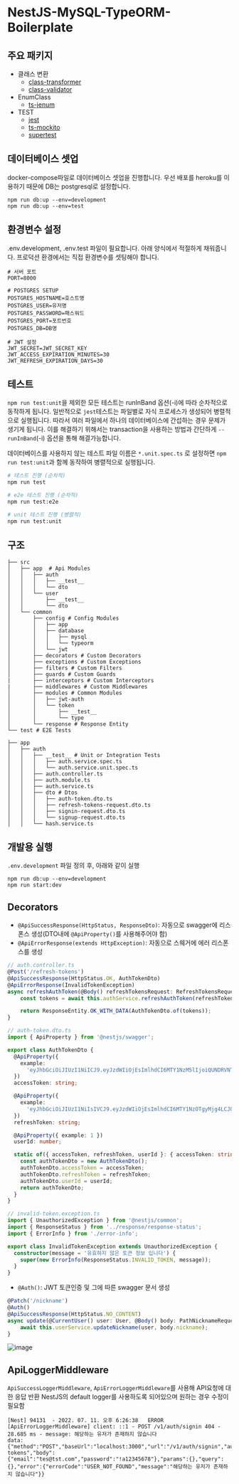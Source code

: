 # NestJS-MySQL-TypeORM-Boilerplate

## 주요 패키지

- 클래스 변환
  - [class-transformer](https://github.com/typestack/class-transformer)
  - [class-validator](https://github.com/typestack/class-validator)
- EnumClass
  - [ts-jenum](https://github.com/reforms/ts-jenum)
- TEST
  - [jest](https://www.npmjs.com/package/jest)
  - [ts-mockito](https://github.com/NagRock/ts-mockito)
  - [supertest](https://www.npmjs.com/package/supertest)

## 데이터베이스 셋업

docker-compose파일로 데이터베이스 셋업을 진행합니다.
우선 배포를 heroku를 이용하기 때문에 DB는 postgresql로 설정합니다.

```
npm run db:up --env=development
npm run db:up --env=test
```

## 환경변수 설정

.env.development, .env.test 파일이 필요합니다. 아래 양식에서 적절하게 채워줍니다.
프로덕션 환경에서는 직접 환경변수를 셋팅해야 합니다.

```
# 서버 포트
PORT=8000

# POSTGRES SETUP
POSTGRES_HOSTNAME=호스트명
POSTGRES_USER=유저명
POSTGRES_PASSWORD=패스워드
POSTGRES_PORT=포트번호
POSTGRES_DB=DB명

# JWT 설정
JWT_SECRET=JWT_SECRET_KEY
JWT_ACCESS_EXPIRATION_MINUTES=30
JWT_REFRESH_EXPIRATION_DAYS=30
```

## 테스트

`npm run test:unit`을 제외한 모든 테스트는 runInBand 옵션(-i)에 따라 순차적으로 동작하게 됩니다.
일반적으로 `jest`테스트는 파일별로 자식 프로세스가 생성되어 병렬적으로 실행됩니다. 따라서 여러 파일에서 하나의 데이터베이스에 간섭하는 경우 문제가 생기게 됩니다.
이를 해결하기 위해서는 transaction을 사용하는 방법과 간단하게 `--runInBand`(-i) 옵션을 통해 해결가능합니다.

데이터베이스를 사용하지 않는 테스트 파일 이름은 `*.unit.spec.ts` 로 설정하면 `npm run test:unit`과 함께 동작하여 병렬적으로 실행됩니다.

```bash
# 테스트 진행 (순차적)
npm run test

# e2e 테스트 진행 (순차적)
npm run test:e2e

# unit 테스트 진행 (병렬적)
npm run test:unit
```

## 구조

```
├── src
│   ├── app  # Api Modules
│   │   ├── auth
│   │   │   ├── __test__
│   │   │   └── dto
│   │   └── user
│   │       ├── __test__
│   │       └── dto
│   └── common
│       ├── config # Config Modules
│       │   ├── app
│       │   ├── database
│       │   │   ├── mysql
│       │   │   └── typeorm
│       │   └── jwt
│       ├── decorators # Custom Decorators
│       ├── exceptions # Custom Exceptions
│       ├── filters # Custom Filters
│       ├── guards # Custom Guards
|       ├── interceptors # Custom Interceptors
|       ├── middlewares # Custom Middlewares
│       ├── modules # Common Modules
│       │   ├── jwt-auth
│       │   └── token
│       │       ├── __test__
│       │       └── type
│       └── response # Response Entity
└── test # E2E Tests
```

```
├── app
│   ├── auth
│   │   ├── __test__ # Unit or Integration Tests
│   │   │   ├── auth.service.spec.ts
│   │   │   └── auth.service.unit.spec.ts
│   │   ├── auth.controller.ts
│   │   ├── auth.module.ts
│   │   ├── auth.service.ts
│   │   ├── dto # Dtos
│   │   │   ├── auth-token.dto.ts
│   │   │   ├── refresh-tokens-request.dto.ts
│   │   │   ├── signin-request.dto.ts
│   │   │   └── signup-request.dto.ts
│   │   └── hash.service.ts
```

## 개발용 실행

`.env.development` 파일 정의 후, 아래와 같이 실행

```
npm run db:up --env=development
npm run start:dev
```

## Decorators

- `@ApiSuccessResponse(HttpStatus, ResponseDto)`: 자동으로 swagger에 리스폰스 생성(DTO내에 `@ApiProperty()`를 사용해주어야 함)
- `@ApiErrorResponse(extends HttpException)`: 자동으로 스웨거에 에러 리스폰스를 생성

```typescript
// auth.controller.ts
@Post('/refresh-tokens')
@ApiSuccessResponse(HttpStatus.OK, AuthTokenDto)
@ApiErrorResponse(InvalidTokenException)
async refreshAuthToken(@Body() refreshTokensRequest: RefreshTokensRequestDto) {
    const tokens = await this.authService.refreshAuthToken(refreshTokensRequest.refreshToken);

    return ResponseEntity.OK_WITH_DATA(AuthTokenDto.of(tokens));
}

// auth-token.dto.ts
import { ApiProperty } from '@nestjs/swagger';

export class AuthTokenDto {
  @ApiProperty({
    example:
      'eyJhbGciOiJIUzI1NiICJ9.eyJzdWIiOjEsImlhdCI6MTY1NzM5lIjoiQUNDRVNTIn0.3LaWE-f8vy7DX8eDMspnSmN3Wk',
  })
  accessToken: string;

  @ApiProperty({
    example:
      'eyJhbGciOiJIUzI1NiIsIVCJ9.eyJzdWIiOjEsImlhdCI6MTY1NzOTgyMjg4LCJ0eXBlIjoiUkVGUkVTSCJ9.NoVdIAjgHh9S6bsjFaakxc0PD4',
  })
  refreshToken: string;

  @ApiProperty({ example: 1 })
  userId: number;

  static of({ accessToken, refreshToken, userId }: { accessToken: string; refreshToken: string; userId: number }) {
    const authTokenDto = new AuthTokenDto();
    authTokenDto.accessToken = accessToken;
    authTokenDto.refreshToken = refreshToken;
    authTokenDto.userId = userId;
    return authTokenDto;
  }
}

// invalid-token.exception.ts
import { UnauthorizedException } from '@nestjs/common';
import { ResponseStatus } from '../response/response-status';
import { ErrorInfo } from './error-info';

export class InvalidTokenException extends UnauthorizedException {
  constructor(message = '유효하지 않은 토큰 정보 입니다') {
    super(new ErrorInfo(ResponseStatus.INVALID_TOKEN, message));
  }
}

```

- `@Auth()`: JWT 토큰인증 및 그에 따른 swagger 문서 생성

```typescript
@Patch('/nickname')
@Auth()
@ApiSuccessResponse(HttpStatus.NO_CONTENT)
async update(@CurrentUser() user: User, @Body() body: PathNicknameRequestDto) {
    await this.userService.updateNickname(user, body.nickname);
}
```

![image](https://user-images.githubusercontent.com/67570061/178225466-3efdaac4-11de-4b99-80db-1266896fc120.png)

## ApiLoggerMiddleware

`ApiSuccessLoggerMiddleware`, `ApiErrorLoggerMiddleware`를 사용해 API요청에 대한 응답 반환
NestJS의 default logger를 사용하도록 되어있으며 원하는 경우 수정이 필요함

```
[Nest] 94131  - 2022. 07. 11. 오후 6:26:38   ERROR [ApiErrorLoggerMiddleware] client: ::1 - POST /v1/auth/signin 404 - 28.685 ms - message: 해당하는 유저가 존재하지 않습니다
data: {"method":"POST","baseUrl":"localhost:3000","url":"/v1/auth/signin","auth":"No tokens","body":{"email":"tes@tst.com","password":"!a12345678"},"params":{},"query":{},"error":{"errorCode":"USER_NOT_FOUND","message":"해당하는 유저가 존재하지 않습니다"}}
```
